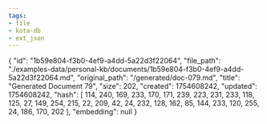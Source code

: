 ```yaml
---
tags:
- file
- kota-db
- ext_json
---
```

{
  "id": "1b59e804-f3b0-4ef9-a4dd-5a22d3f22064",
  "file_path": "./examples-data/personal-kb/documents/1b59e804-f3b0-4ef9-a4dd-5a22d3f22064.md",
  "original_path": "/generated/doc-079.md",
  "title": "Generated Document 79",
  "size": 202,
  "created": 1754608242,
  "updated": 1754608242,
  "hash": [
    114,
    240,
    169,
    233,
    170,
    171,
    239,
    223,
    231,
    233,
    118,
    125,
    27,
    149,
    254,
    215,
    22,
    209,
    42,
    24,
    232,
    128,
    162,
    85,
    144,
    233,
    120,
    255,
    24,
    186,
    170,
    202
  ],
  "embedding": null
}